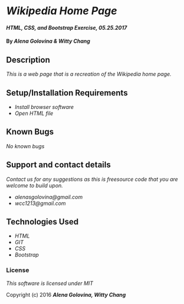 # _Wikipedia Home Page_

#### _HTML, CSS, and Bootstrap Exercise, 05.25.2017_

#### By _Alena Golovina & Witty Chang_

## Description

_This is a web page that is a recreation of the Wikipedia home page._

## Setup/Installation Requirements

* _Install browser software_
* _Open HTML file_

## Known Bugs

_No known bugs_

## Support and contact details

_Contact us for any suggestions as this is freesource code that you are welcome to build upon._
* _alenasgolovina@gmail.com_
* _wcc1213@gmail.com_

## Technologies Used

* _HTML_
* _GIT_
* _CSS_
* _Bootstrap_

### License

*This software is licensed under MIT*

Copyright (c) 2016 **_Alena Golovina, Witty Chang_**
